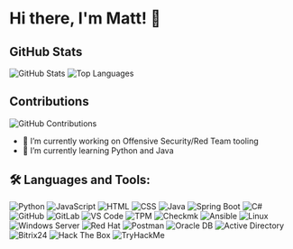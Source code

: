 # Hi there, I'm Matt! 👋

## GitHub Stats
![GitHub Stats](https://github-readme-stats.vercel.app/api?username=ZeMatt90&show_icons=true&theme=radical)
![Top Languages](https://github-readme-stats.vercel.app/api/top-langs/?username=ZeMatt90&layout=compact&theme=radical)

## Contributions
![GitHub Contributions](https://github-readme-streak-stats.herokuapp.com/?user=ZeMatt90&theme=radical)

- 🔭 I’m currently working on Offensive Security/Red Team tooling
- 🌱 I’m currently learning Python and Java
<!-- 👯 I’m looking to collaborate on ...
- 🤔 I’m looking for help with ...
- 💬 Ask me about ...
- 📫 How to reach me: ...
- 😄 Pronouns: ...
- ⚡ Fun fact: ...
-->

## 🛠️ Languages and Tools:
![Python](https://img.shields.io/badge/-Python-05122A?style=flat&logo=python)
![JavaScript](https://img.shields.io/badge/-JavaScript-05122A?style=flat&logo=javascript)
![HTML](https://img.shields.io/badge/-HTML-05122A?style=flat&logo=html5)
![CSS](https://img.shields.io/badge/-CSS-05122A?style=flat&logo=css3)
![Java](https://img.shields.io/badge/-Java-05122A?style=flat&logo=java)
![Spring Boot](https://img.shields.io/badge/-Spring%20Boot-05122A?style=flat&logo=springboot)
![C#](https://img.shields.io/badge/-C%23-05122A?style=flat&logo=c-sharp)
![GitHub](https://img.shields.io/badge/-GitHub-05122A?style=flat&logo=github)
![GitLab](https://img.shields.io/badge/-GitLab-05122A?style=flat&logo=gitlab)
![VS Code](https://img.shields.io/badge/-VS%20Code-05122A?style=flat&logo=visual-studio-code)
![TPM](https://img.shields.io/badge/-TPM-05122A?style=flat&logo=tpm)
![Checkmk](https://img.shields.io/badge/-Checkmk-05122A?style=flat&logo=checkmk)
![Ansible](https://img.shields.io/badge/-Ansible-05122A?style=flat&logo=ansible)
![Linux](https://img.shields.io/badge/-Linux-05122A?style=flat&logo=linux)
![Windows Server](https://img.shields.io/badge/-Windows%20Server-05122A?style=flat&logo=windowsserver)
![Red Hat](https://img.shields.io/badge/-Red%20Hat-05122A?style=flat&logo=redhat)
![Postman](https://img.shields.io/badge/-Postman-05122A?style=flat&logo=postman)
![Oracle DB](https://img.shields.io/badge/-Oracle%20DB-05122A?style=flat&logo=oracle)
![Active Directory](https://img.shields.io/badge/-Active%20Directory-05122A?style=flat&logo=activedirectory)
![Bitrix24](https://img.shields.io/badge/-Bitrix24-05122A?style=flat&logo=bitrix24)
![Hack The Box](https://img.shields.io/badge/-Hack%20The%20Box-05122A?style=flat&logo=hackthebox)
![TryHackMe](https://img.shields.io/badge/-TryHackMe-05122A?style=flat&logo=tryhackme)
<!--
**ZeMatt90/ZeMatt90** is a ✨ _special_ ✨ repository because its `README.md` (this file) appears on your GitHub profile.

Here are some ideas to get you started:

- 🔭 I’m currently working on ...
- 🌱 I’m currently learning ...
- 👯 I’m looking to collaborate on ...
- 🤔 I’m looking for help with ...
- 💬 Ask me about ...
- 📫 How to reach me: ...
- 😄 Pronouns: ...
- ⚡ Fun fact: ...


![Profile Views](https://.com//?username=ZeMatt90&style=flat-square)

## 🚀 About Me
- 🔭 I’m currently working on [Your Project](https://github.com/YourProject)
- 🌱 I’m currently learning [Technology/Language]
- 👯 I’m looking to collaborate on [Project/Technology]
- 💬 Ask me about [Your Expertise]
- 📫 How to reach me: [Your Email](mailto:youremail@example.com)
- 😄 Pronouns: [Your Pronouns]
- ⚡ Fun fact: [A Fun Fact About You]


## 📊 GitHub Stats:
![Your GitHub Stats](https://github-readme-stats.vercel.app/api?username=ZeMatt90&show_icons=true&hide_border=true)
![Top Langs](https://github-readme-stats.vercel.app/api/top-langs/?username=ZeMatt90&layout=compact&hide_border=true)

## 📫 Connect with me:
[![LinkedIn](https://img.shields.io/badge/-LinkedIn-0A66C2?style=flat&logo=linkedin&logoColor=white)](https://www.linkedin.com/in/yourprofile)
[![Twitter](https://img.shields.io/badge/-Twitter-1DA1F2?style=flat&logo=twitter&logoColor=white)](https://twitter.com/yourprofile)
[![Instagram](https://img.shields.io/badge/-Instagram-E4405F?style=flat&logo=instagram&logoColor=white)](https://www.instagram.com/yourprofile)


-->
